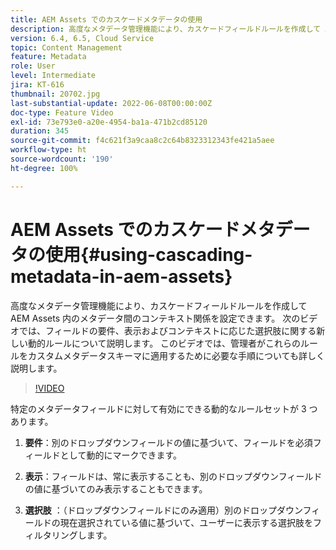 ```yaml
---
title: AEM Assets でのカスケードメタデータの使用
description: 高度なメタデータ管理機能により、カスケードフィールドルールを作成して AEM Assets 内のメタデータ間のコンテキスト関係を設定できます。 次のビデオでは、フィールドの要件、表示およびコンテキストに応じた選択肢に関する新しい動的ルールについて説明します。 このビデオでは、管理者がこれらのルールをカスタムメタデータスキーマに適用するために必要な手順についても詳しく説明します。
version: 6.4, 6.5, Cloud Service
topic: Content Management
feature: Metadata
role: User
level: Intermediate
jira: KT-616
thumbnail: 20702.jpg
last-substantial-update: 2022-06-08T00:00:00Z
doc-type: Feature Video
exl-id: 73e793e0-a20e-4954-ba1a-471b2cd85120
duration: 345
source-git-commit: f4c621f3a9caa8c2c64b8323312343fe421a5aee
workflow-type: ht
source-wordcount: '190'
ht-degree: 100%

---
```


# AEM Assets でのカスケードメタデータの使用{#using-cascading-metadata-in-aem-assets}

高度なメタデータ管理機能により、カスケードフィールドルールを作成して AEM Assets 内のメタデータ間のコンテキスト関係を設定できます。 次のビデオでは、フィールドの要件、表示およびコンテキストに応じた選択肢に関する新しい動的ルールについて説明します。 このビデオでは、管理者がこれらのルールをカスタムメタデータスキーマに適用するために必要な手順についても詳しく説明します。

>[!VIDEO](https://video.tv.adobe.com/v/20702?quality=12&learn=on)

特定のメタデータフィールドに対して有効にできる動的なルールセットが 3 つあります。

1. **要件**：別のドロップダウンフィールドの値に基づいて、フィールドを必須フィールドとして動的にマークできます。

2. **表示**：フィールドは、常に表示することも、別のドロップダウンフィールドの値に基づいてのみ表示することもできます。

3. **選択肢** ：（ドロップダウンフィールドにのみ適用）別のドロップダウンフィールドの現在選択されている値に基づいて、ユーザーに表示する選択肢をフィルタリングします。

